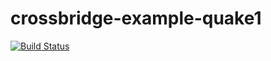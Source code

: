 crossbridge-example-quake1
==========================

[![Build Status](https://travis-ci.org/crossbridge-community/crossbridge-example-quake1.svg?branch=master)](https://travis-ci.org/crossbridge-community/crossbridge-example-quake1)
